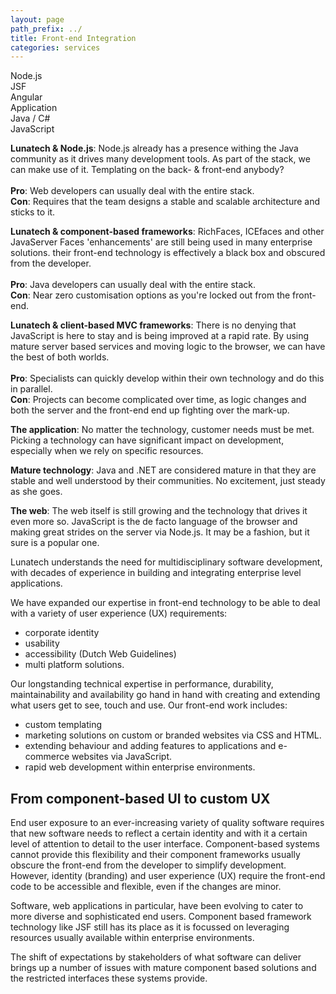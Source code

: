 ```yaml
---
layout: page
path_prefix: ../
title: Front-end Integration
categories: services
---
```


<section class="infographic">
<div id="infographic_nodejs" class="framework">Node.js</div>
<div id="infographic_jsf" class="framework">JSF</div>
<div id="infographic_angular" class="framework">Angular</div>
<div id="infographic_app" class="business">Application</div>
<div id="infographic_java" class="services">Java / C#</div>
<div id="infographic_js" class="services">JavaScript</div>
<p class="infographic-nodejs-text"><strong>Lunatech &amp; Node.js</strong>: Node.js already has a presence withing the Java community as it drives many development tools. As part of the stack, we can make use of it. Templating on the back- &amp; front-end anybody?
    <br><br>
    <strong>Pro</strong>: Web developers can usually deal with the entire stack. <br>
    <strong>Con</strong>: Requires that the team designs a stable and scalable architecture and sticks to it.
</p>
<p class="infographic-jsf-text"><strong>Lunatech &amp; component-based frameworks</strong>: RichFaces, ICEfaces and other JavaServer Faces 'enhancements' are still being used in many enterprise solutions. their front-end technology is effectively a black box and obscured from the developer.<br><br>
    <strong>Pro</strong>: Java developers can usually deal with the entire stack. <br>
    <strong>Con</strong>: Near zero customisation options as you're locked out from the front-end.
</p>
<p class="infographic-angular-text"><strong>Lunatech &amp; client-based MVC frameworks</strong>: There is no denying that JavaScript is here to stay and is being improved at a rapid rate. By using mature server based services and moving logic to the browser, we can have the best of both worlds.
    <br><br>
    <strong>Pro</strong>: Specialists can quickly develop within their own technology and do this in parallel. <br>
    <strong>Con</strong>: Projects can become complicated over time, as logic changes and both the server and the front-end end up fighting over the mark-up.
</p>
<p class="infographic-app-text"><strong>The application</strong>: No matter the technology, customer needs must be met. Picking a technology can have significant impact on development, especially when we rely on specific resources. </p>
<p class="infographic-java-text"><strong>Mature technology</strong>: Java and .NET are considered mature in that they are stable and well understood by their communities. No excitement, just steady as she goes. </p>
<p class="infographic-js-text"><strong>The web</strong>: The web itself is still growing and the technology that drives it even more so. JavaScript is the de facto language of the browser and making great strides on the server via Node.js. It may be a fashion, but it sure is a popular one.</p>
</section>

Lunatech understands the need for multidisciplinary software development, with decades of experience in building and integrating enterprise level applications.

We have expanded our expertise in front-end technology to be able to deal with a variety of user experience (UX) requirements:

* corporate identity
* usability
* accessibility (Dutch Web Guidelines)
* multi platform solutions.

Our longstanding technical expertise in performance, durability, maintainability and availability go hand in hand with creating and extending what users get to see, touch and use. Our front-end work includes:

* custom templating
* marketing solutions on custom or branded websites via CSS and HTML.
* extending behaviour and adding features to applications and e-commerce websites via JavaScript.
* rapid web development within enterprise environments.


## From component-based UI to custom UX

End user exposure to an ever-increasing variety of quality software requires that new software needs to reflect a certain identity and with it a certain level of attention to detail to the user interface. Component-based systems cannot provide this flexibility and their component frameworks usually obscure the front-end from the developer to simplify development. However, identity (branding) and user experience (UX) require the front-end code to be accessible and flexible, even if the changes are minor.

Software, web applications in particular, have been evolving to cater to more diverse and sophisticated end users. Component based framework technology like JSF still has its place as it is focussed on leveraging resources usually available within enterprise environments. 

The shift of expectations by stakeholders of what software can deliver brings up a number of issues with mature component based solutions and the restricted interfaces these systems provide.